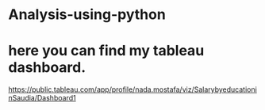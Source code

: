 # Analysis-using-python
# here you can find my tableau dashboard.
https://public.tableau.com/app/profile/nada.mostafa/viz/SalarybyeducationinSaudia/Dashboard1
